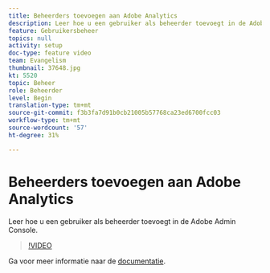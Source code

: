 ```yaml
---
title: Beheerders toevoegen aan Adobe Analytics
description: Leer hoe u een gebruiker als beheerder toevoegt in de Adobe Admin Console.
feature: Gebruikersbeheer
topics: null
activity: setup
doc-type: feature video
team: Evangelism
thumbnail: 37648.jpg
kt: 5520
topic: Beheer
role: Beheerder
level: Begin
translation-type: tm+mt
source-git-commit: f3b3fa7d91b0cb21005b57768ca23ed6700fcc03
workflow-type: tm+mt
source-wordcount: '57'
ht-degree: 31%

---
```



# Beheerders toevoegen aan Adobe Analytics

Leer hoe u een gebruiker als beheerder toevoegt in de Adobe Admin Console.

>[!VIDEO](https://video.tv.adobe.com/v/37648/?quality=12&learn=on)

Ga voor meer informatie naar de [documentatie](https://helpx.adobe.com/nl/enterprise/using/admin-console.html).
